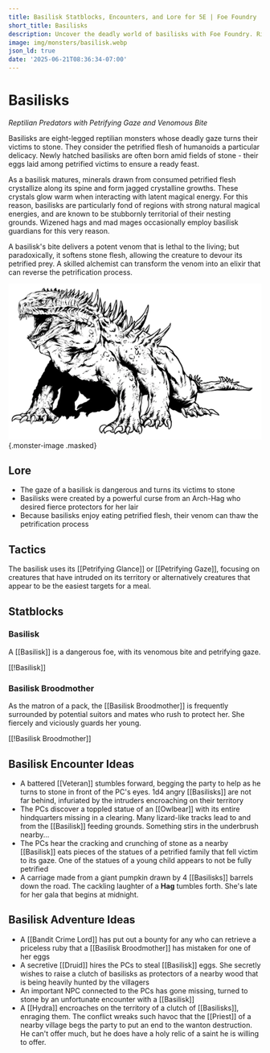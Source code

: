 ```yaml
---
title: Basilisk Statblocks, Encounters, and Lore for 5E | Foe Foundry
short_title: Basilisks
description: Uncover the deadly world of basilisks with Foe Foundry. Rich lore, unique statblocks, and fun encounter hooks for your next 5E session.
image: img/monsters/basilisk.webp
json_ld: true
date: '2025-06-21T08:36:34-07:00'
---
```

# Basilisks

*Reptilian Predators with Petrifying Gaze and Venomous Bite*

Basilisks are eight-legged reptilian monsters whose deadly gaze turns their victims to stone. They consider the petrified flesh of humanoids a particular delicacy. Newly hatched basilisks are often born amid fields of stone - their eggs laid among petrified victims to ensure a ready feast.

As a basilisk matures, minerals drawn from consumed petrified flesh crystallize along its spine and form jagged crystalline growths. These crystals glow warm when interacting with latent magical energy. For this reason, basilisks are particularly fond of regions with strong natural magical energies, and are known to be stubbornly territorial of their nesting grounds. Wizened hags and mad mages occasionally employ basilisk guardians for this very reason.  

A basilisk's bite delivers a potent venom that is lethal to the living; but paradoxically, it softens stone flesh, allowing the creature to devour its petrified prey. A skilled alchemist can transform the venom into an elixir that can reverse the petrification process. 

![Basilisk](../img/monsters/basilisk.webp){.monster-image .masked}

## Lore

- The gaze of a basilisk is dangerous and turns its victims to stone
- Basilisks were created by a powerful curse from an Arch-Hag who desired fierce protectors for her lair
- Because basilisks enjoy eating petrified flesh, their venom can thaw the petrification process

## Tactics

The basilisk uses its [[Petrifying Glance]] or [[Petrifying Gaze]], focusing on creatures that have intruded on its territory or alternatively creatures that appear to be the easiest targets for a meal.

## Statblocks

### Basilisk

A [[Basilisk]] is a dangerous foe, with its venomous bite and petrifying gaze.

[[!Basilisk]]

### Basilisk Broodmother

As the matron of a pack, the [[Basilisk Broodmother]] is frequently surrounded by potential suitors and mates who rush to protect her. She fiercely and viciously guards her young.

[[!Basilisk Broodmother]]

## Basilisk Encounter Ideas

- A battered [[Veteran]] stumbles forward, begging the party to help as he turns to stone in front of the PC's eyes. 1d4 angry [[Basilisks]] are not far behind, infuriated by the intruders encroaching on their territory
- The PCs discover a toppled statue of an [[Owlbear]] with its entire hindquarters missing in a clearing. Many lizard-like tracks lead to and from the [[Basilisk]] feeding grounds. Something stirs in the underbrush nearby...
- The PCs hear the cracking and crunching of stone as a nearby [[Basilisk]] eats pieces of the statues of a petrified family that fell victim to its gaze. One of the statues of a young child appears to not be fully petrified
- A carriage made from a giant pumpkin drawn by 4 [[Basilisks]] barrels down the road. The cackling laughter of a **Hag** tumbles forth. She's late for her gala that begins at midnight.

## Basilisk Adventure Ideas

- A [[Bandit Crime Lord]] has put out a bounty for any who can retrieve a priceless ruby that a [[Basilisk Broodmother]] has mistaken for one of her eggs
- A secretive [[Druid]] hires the PCs to steal [[Basilisk]] eggs. She secretly wishes to raise a clutch of basilisks as protectors of a nearby wood that is being heavily hunted by the villagers
- An important NPC connected to the PCs has gone missing, turned to stone by an unfortunate encounter with a [[Basilisk]]
- A [[Hydra]] encroaches on the territory of a clutch of [[Basilisks]], enraging them. The conflict wreaks such havoc that the [[Priest]] of a nearby village begs the party to put an end to the wanton destruction. He can't offer much, but he does have a holy relic of a saint he is willing to offer.
